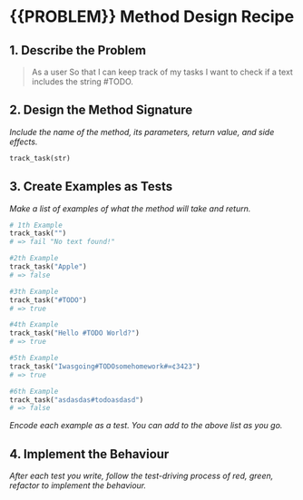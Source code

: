 # {{PROBLEM}} Method Design Recipe
## 1. Describe the Problem
> As a user
> So that I can keep track of my tasks
> I want to check if a text includes the string #TODO.
## 2. Design the Method Signature
_Include the name of the method, its parameters, return value, and side effects._
```ruby
track_task(str)

```
## 3. Create Examples as Tests
_Make a list of examples of what the method will take and return._
```ruby
# 1th Example
track_task("")
# => fail "No text found!"

#2th Example
track_task("Apple")
# => false

#3th Example
track_task("#TODO")
# => true

#4th Example
track_task("Hello #TODO World?")
# => true

#5th Example
track_task("Iwasgoing#TODOsomehomework#∞¢3423")
# => true

#6th Example
track_task("asdasdas#todoasdasd")
# => false

```
_Encode each example as a test. You can add to the above list as you go._
## 4. Implement the Behaviour
_After each test you write, follow the test-driving process of red, green, refactor to implement the behaviour._